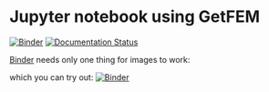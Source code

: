 # Jupyter notebook using GetFEM

[![Binder](https://mybinder.org/badge.svg)](https://mybinder.org/v2/gh/getfem-doc/getfem-examples/master)
[![Documentation Status](https://readthedocs.org/projects/getfem-examples/badge/?version=latest)](https://getfem-examples.readthedocs.io/en/latest/?badge=latest)

[Binder](https://mybinder.org) needs only one thing for images to work:

which you can try out: [![Binder](https://mybinder.org/badge.svg)](https://mybinder.org/v2/gh/getfem-doc/getfem-examples/master)
